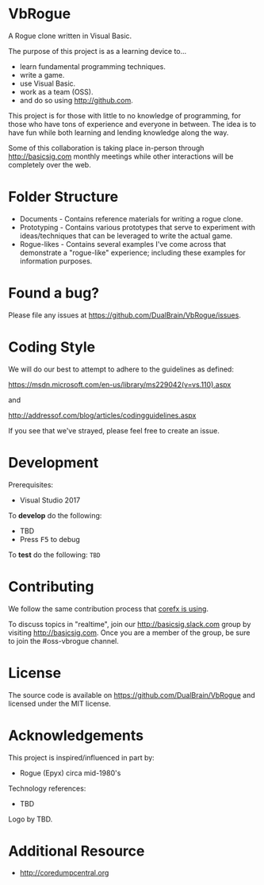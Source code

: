 # VbRogue
A Rogue clone written in Visual Basic.

The purpose of this project is as a learning device to...

* learn fundamental programming techniques.
* write a game.
* use Visual Basic.
* work as a team (OSS).
* and do so using http://github.com.

This project is for those with little to no knowledge of programming, for those who have tons of experience and everyone in between.  The idea is to have fun while both learning and lending knowledge along the way.

Some of this collaboration is taking place in-person through http://basicsig.com monthly meetings while other interactions will be completely over the web.

# Folder Structure

* Documents - Contains reference materials for writing a rogue clone.
* Prototyping - Contains various prototypes that serve to experiment with ideas/techniques that can be leveraged to write the actual game.
* Rogue-likes - Contains several examples I've come across that demonstrate a "rogue-like" experience; including these examples for information purposes.

# Found a bug?

Please file any issues at https://github.com/DualBrain/VbRogue/issues.

# Coding Style

We will do our best to attempt to adhere to the guidelines as defined:

https://msdn.microsoft.com/en-us/library/ms229042(v=vs.110).aspx

and

http://addressof.com/blog/articles/codingguidelines.aspx

If you see that we've strayed, please feel free to create an issue.

# Development

Prerequisites:
* Visual Studio 2017

To **develop** do the following:

* TBD
* Press <kbd>F5</kbd> to debug

To **test** do the following: `TBD`

# Contributing

We follow the same contribution process that [corefx is using][corefx-contributing].

[corefx-contributing]: https://github.com/dotnet/corefx/wiki/Contributing

To discuss topics in "realtime", join our http://basicsig.slack.com group by visiting http://basicsig.com.  Once you are a member of the group, be sure to join the #oss-vbrogue channel.

# License

The source code is available on https://github.com/DualBrain/VbRogue and licensed under the MIT license.

Acknowledgements
========

This project is inspired/influenced in part by:

 * Rogue (Epyx) circa mid-1980's
 
Technology references:

  * TBD
 
Logo by TBD.

Additional Resource
========

* http://coredumpcentral.org
